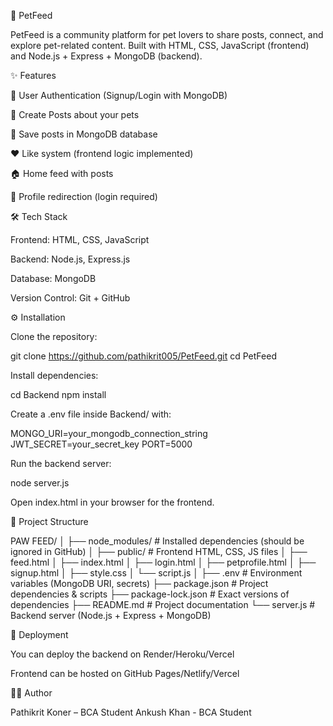 🐾 PetFeed

PetFeed is a community platform for pet lovers to share posts, connect, and explore pet-related content. Built with HTML, CSS, JavaScript (frontend) and Node.js + Express + MongoDB (backend).

✨ Features

🔐 User Authentication (Signup/Login with MongoDB)

🐶 Create Posts about your pets

📌 Save posts in MongoDB database

❤️ Like system (frontend logic implemented)

🏠 Home feed with posts

👤 Profile redirection (login required)

🛠️ Tech Stack

Frontend: HTML, CSS, JavaScript

Backend: Node.js, Express.js

Database: MongoDB

Version Control: Git + GitHub

⚙️ Installation

Clone the repository:

git clone https://github.com/pathikrit005/PetFeed.git
cd PetFeed


Install dependencies:

cd Backend
npm install


Create a .env file inside Backend/ with:

MONGO_URI=your_mongodb_connection_string
JWT_SECRET=your_secret_key
PORT=5000


Run the backend server:

node server.js


Open index.html in your browser for the frontend.

📂 Project Structure

PAW FEED/
│
├── node_modules/          # Installed dependencies (should be ignored in GitHub)
│
├── public/                # Frontend HTML, CSS, JS files
│   ├── feed.html
│   ├── index.html
│   ├── login.html
│   ├── petprofile.html
│   ├── signup.html
│   ├── style.css
│   └── script.js
│
├── .env                   # Environment variables (MongoDB URI, secrets)
├── package.json           # Project dependencies & scripts
├── package-lock.json      # Exact versions of dependencies
├── README.md              # Project documentation
└── server.js              # Backend server (Node.js + Express + MongoDB)


🚀 Deployment

You can deploy the backend on Render/Heroku/Vercel

Frontend can be hosted on GitHub Pages/Netlify/Vercel

👨‍💻 Author

Pathikrit Koner – BCA Student
Ankush Khan - BCA Student
